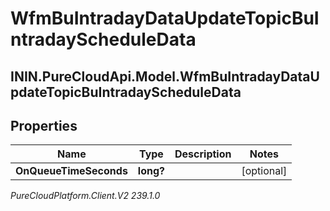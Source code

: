 # WfmBuIntradayDataUpdateTopicBuIntradayScheduleData

## ININ.PureCloudApi.Model.WfmBuIntradayDataUpdateTopicBuIntradayScheduleData

## Properties

|Name | Type | Description | Notes|
|------------ | ------------- | ------------- | -------------|
| **OnQueueTimeSeconds** | **long?** |  | [optional] |



_PureCloudPlatform.Client.V2 239.1.0_
